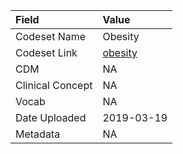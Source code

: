 |Field            |Value      |
|:----------------|:----------|
|Codeset Name     |Obesity    |
|Codeset Link     |[obesity](https://github.com/PEDSnet/Variable-Dictionary/blob/main/conditions/obesity.csv)|
|CDM              |NA         |
|Clinical Concept |NA         |
|Vocab            |NA         |
|Date Uploaded    |2019-03-19 |
|Metadata         |NA         |
